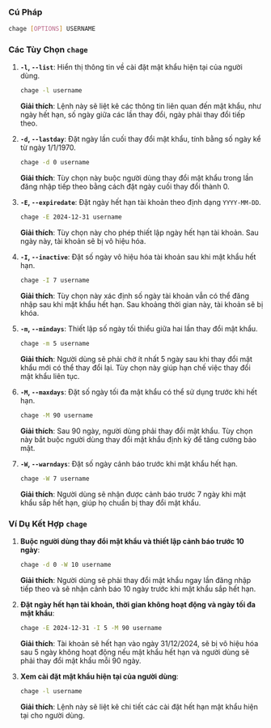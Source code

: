 
### Cú Pháp

```bash
chage [OPTIONS] USERNAME
```

### Các Tùy Chọn `chage`

1. **`-l`, `--list`**: Hiển thị thông tin về cài đặt mật khẩu hiện tại của người dùng.
   ```bash
   chage -l username
   ```
   **Giải thích**: Lệnh này sẽ liệt kê các thông tin liên quan đến mật khẩu, như ngày hết hạn, số ngày giữa các lần thay đổi, ngày phải thay đổi tiếp theo.

2. **`-d`, `--lastday`**: Đặt ngày lần cuối thay đổi mật khẩu, tính bằng số ngày kể từ ngày 1/1/1970.
   ```bash
   chage -d 0 username
   ```
   **Giải thích**: Tùy chọn này buộc người dùng thay đổi mật khẩu trong lần đăng nhập tiếp theo bằng cách đặt ngày cuối thay đổi thành 0.

3. **`-E`, `--expiredate`**: Đặt ngày hết hạn tài khoản theo định dạng `YYYY-MM-DD`.
   ```bash
   chage -E 2024-12-31 username
   ```
   **Giải thích**: Tùy chọn này cho phép thiết lập ngày hết hạn tài khoản. Sau ngày này, tài khoản sẽ bị vô hiệu hóa.

4. **`-I`, `--inactive`**: Đặt số ngày vô hiệu hóa tài khoản sau khi mật khẩu hết hạn.
   ```bash
   chage -I 7 username
   ```
   **Giải thích**: Tùy chọn này xác định số ngày tài khoản vẫn có thể đăng nhập sau khi mật khẩu hết hạn. Sau khoảng thời gian này, tài khoản sẽ bị khóa.

5. **`-m`, `--mindays`**: Thiết lập số ngày tối thiểu giữa hai lần thay đổi mật khẩu.
   ```bash
   chage -m 5 username
   ```
   **Giải thích**: Người dùng sẽ phải chờ ít nhất 5 ngày sau khi thay đổi mật khẩu mới có thể thay đổi lại. Tùy chọn này giúp hạn chế việc thay đổi mật khẩu liên tục.

6. **`-M`, `--maxdays`**: Đặt số ngày tối đa mật khẩu có thể sử dụng trước khi hết hạn.
   ```bash
   chage -M 90 username
   ```
   **Giải thích**: Sau 90 ngày, người dùng phải thay đổi mật khẩu. Tùy chọn này bắt buộc người dùng thay đổi mật khẩu định kỳ để tăng cường bảo mật.

7. **`-W`, `--warndays`**: Đặt số ngày cảnh báo trước khi mật khẩu hết hạn.
   ```bash
   chage -W 7 username
   ```
   **Giải thích**: Người dùng sẽ nhận được cảnh báo trước 7 ngày khi mật khẩu sắp hết hạn, giúp họ chuẩn bị thay đổi mật khẩu.

### Ví Dụ Kết Hợp `chage`

1. **Buộc người dùng thay đổi mật khẩu và thiết lập cảnh báo trước 10 ngày**:
   ```bash
   chage -d 0 -W 10 username
   ```
   **Giải thích**: Người dùng sẽ phải thay đổi mật khẩu ngay lần đăng nhập tiếp theo và sẽ nhận cảnh báo 10 ngày trước khi mật khẩu sắp hết hạn.

2. **Đặt ngày hết hạn tài khoản, thời gian không hoạt động và ngày tối đa mật khẩu**:
   ```bash
   chage -E 2024-12-31 -I 5 -M 90 username
   ```
   **Giải thích**: Tài khoản sẽ hết hạn vào ngày 31/12/2024, sẽ bị vô hiệu hóa sau 5 ngày không hoạt động nếu mật khẩu hết hạn và người dùng sẽ phải thay đổi mật khẩu mỗi 90 ngày.

3. **Xem cài đặt mật khẩu hiện tại của người dùng**:
   ```bash
   chage -l username
   ```
   **Giải thích**: Lệnh này sẽ liệt kê chi tiết các cài đặt hết hạn mật khẩu hiện tại cho người dùng.
